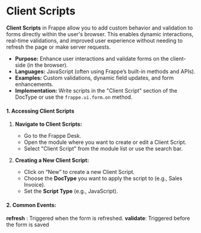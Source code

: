 #  Client Scripts

**Client Scripts** in Frappe allow you to add custom behavior and validation to forms directly within the user's browser. This enables dynamic interactions, real-time validations, and improved user experience without needing to refresh the page or make server requests.

-   **Purpose:** Enhance user interactions and validate forms on the client-side (in the browser).
-   **Languages:** JavaScript (often using Frappe’s built-in methods and APIs).
-   **Examples:** Custom validations, dynamic field updates, and form enhancements.
-   **Implementation:** Write scripts in the "Client Script" section of the DocType or use the `frappe.ui.form.on` method.

#### **1. Accessing Client Scripts**

1.  **Navigate to Client Scripts:**
    
    -   Go to the Frappe Desk.
    -   Open the module where you want to create or edit a Client Script.
    -   Select "Client Script" from the module list or use the search bar.
2.  **Creating a New Client Script:**
    
    -   Click on “New” to create a new Client Script.
    -   Choose the **DocType** you want to apply the script to (e.g., Sales Invoice).
    -   Set the **Script Type** (e.g., JavaScript).
#### **2. Common Events:**
    
    
**refresh** : Triggered when the form is refreshed.
**validate**: Triggered before the form is saved

<!--stackedit_data:
eyJoaXN0b3J5IjpbMTc0NjAxNzQzNSw3MzA5OTgxMTZdfQ==
-->